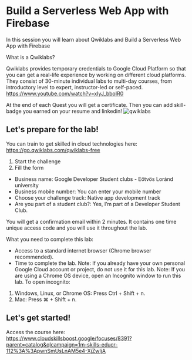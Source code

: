 # Build a Serverless Web App with Firebase
In this session you will learn about Qwiklabs and Build a Serverless Web App with Firebase

What is a Qwiklabs?

Qwiklabs provides temporary credentials to Google Cloud Platform so that you can get a real-life experience by working on different cloud platforms. They consist of 30-minute individual labs to multi-day courses, from introductory level to expert, instructor-led or self-paced.
https://www.youtube.com/watch?v=xIyJ_bboIR0

At the end of each Quest you will get a certificate. Then you can add skill-badge you earned on your resume and linkedin!
![qwiklabs](https://user-images.githubusercontent.com/94010710/143928883-240ab6ba-6d7b-483c-8f40-ca8df1d49013.png)


## Let's prepare for the lab!

You can train to get skilled in cloud technologies here: https://go.qwiklabs.com/qwiklabs-free
1. Start the challenge
2. Fill the form
 - Business name: Google Developer Student clubs - Eötvös Loránd university
 - Business mobile number: You can enter your mobile number
 - Choose your challenge track: Native app development track
 - Are you part of a student club?: Yes, I’m part of a Developer Student Club.

You will get a confirmation email within 2 minutes. It contains one time unique access code and you will use it throughout the lab.

What you need to complete this lab:
- Access to a standard internet browser (Chrome browser recommended).
- Time to complete the lab.
Note: If you already have your own personal Google Cloud account or project, do not use it for this lab.
Note: If you are using a Chrome OS device, open an Incognito window to run this lab.
To open incognito: 
1. Windows, Linux, or Chrome OS: Press Ctrl + Shift + n.
2. Mac: Press ⌘ + Shift + n.

## Let's get started!
Access the course here:
https://www.cloudskillsboost.google/focuses/8391?parent=catalog&qlcampaign=1m-skills-educr-112%3A%3ApwnSmUsLnAM5e4-XjZwIjA

